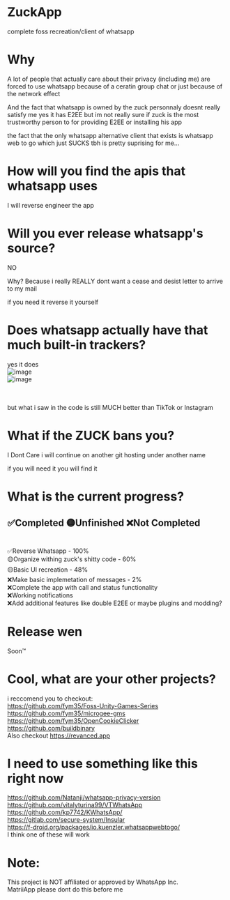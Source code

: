 # ZuckApp
complete foss recreation/client of whatsapp

# Why
A lot of people that actually care about their privacy (including me)
are forced to use whatsapp because
of a ceratin group chat or just because of the network effect

And the fact that whatsapp is owned by the zuck personnaly doesnt really satisfy me
yes it has E2EE but im not really sure if zuck is the most trustworthy person
to for providing E2EE or installing his app

the fact that the only whatsapp alternative client that exists is whatsapp web to go
which just SUCKS tbh is pretty suprising for me...

# How will you find the apis that whatsapp uses
I will reverse engineer the app

# Will you ever release whatsapp's source?

NO 

Why? Because i really REALLY dont want a cease and desist letter 
to arrive to my mail

if you need it reverse it yourself

# Does whatsapp actually have that much built-in trackers?
yes it does
<br>
![image](https://user-images.githubusercontent.com/57803365/168420779-c5d43e54-1521-44d6-8d44-ba78fa87db13.png)
<br>
![image](https://user-images.githubusercontent.com/57803365/168420914-314aebca-38ea-41f6-b19f-2ffb51a374d3.png)

<br>
<br>
but what i saw in the code is still MUCH better than TikTok or Instagram

# What if the ZUCK bans you?

I Dont Care 
i will continue on another git hosting under another name

if you will need it you will find it

# What is the current progress?

✅Completed 🟡Unfinished ❌Not Completed
<br>
-----------------
<br>
✅Reverse Whatsapp - 100%
<br>
🟡Organize withing zuck's shitty code - 60%
<br>
🟡Basic UI recreation - 48%
<br>
❌Make basic implemetation of messages - 2%
<br>
❌Complete the app with call and status functionality
<br>
❌Working notifications
<br>
❌Add additional features like double E2EE or maybe plugins and modding?

# Release wen

Soon™

# Cool, what are your other projects?

i reccomend you to checkout:
<br>
https://github.com/fym35/Foss-Unity-Games-Series
<br>
https://github.com/fym35/microgee-gms
<br>
https://github.com/fym35/OpenCookieClicker
<br>
https://github.com/buildbinary
<br>
Also checkout https://revanced.app

# I need to use something like this right now

https://github.com/Natanji/whatsapp-privacy-version
<br>
https://github.com/vitalyturina99/VTWhatsApp
<br>
https://github.com/kp7742/KWhatsApp/
<br>
https://gitlab.com/secure-system/Insular
<br>
https://f-droid.org/packages/io.kuenzler.whatsappwebtogo/
<br>
I think one of these will work

# Note:
This project is NOT affiliated or approved by WhatsApp Inc.
<br>
MatriiApp please dont do this before me
